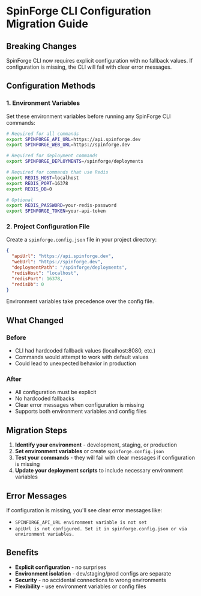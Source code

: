 # SpinForge CLI Configuration Migration Guide

## Breaking Changes

SpinForge CLI now requires explicit configuration with no fallback values. If configuration is missing, the CLI will fail with clear error messages.

## Configuration Methods

### 1. Environment Variables

Set these environment variables before running any SpinForge CLI commands:

```bash
# Required for all commands
export SPINFORGE_API_URL=https://api.spinforge.dev
export SPINFORGE_WEB_URL=https://spinforge.dev

# Required for deployment commands
export SPINFORGE_DEPLOYMENTS=/spinforge/deployments

# Required for commands that use Redis
export REDIS_HOST=localhost
export REDIS_PORT=16378
export REDIS_DB=0

# Optional
export REDIS_PASSWORD=your-redis-password
export SPINFORGE_TOKEN=your-api-token
```

### 2. Project Configuration File

Create a `spinforge.config.json` file in your project directory:

```json
{
  "apiUrl": "https://api.spinforge.dev",
  "webUrl": "https://spinforge.dev",
  "deploymentPath": "/spinforge/deployments",
  "redisHost": "localhost",
  "redisPort": 16378,
  "redisDb": 0
}
```

Environment variables take precedence over the config file.

## What Changed

### Before
- CLI had hardcoded fallback values (localhost:8080, etc.)
- Commands would attempt to work with default values
- Could lead to unexpected behavior in production

### After
- All configuration must be explicit
- No hardcoded fallbacks
- Clear error messages when configuration is missing
- Supports both environment variables and config files

## Migration Steps

1. **Identify your environment** - development, staging, or production
2. **Set environment variables** or create `spinforge.config.json`
3. **Test your commands** - they will fail with clear messages if configuration is missing
4. **Update your deployment scripts** to include necessary environment variables

## Error Messages

If configuration is missing, you'll see clear error messages like:
- `SPINFORGE_API_URL environment variable is not set`
- `apiUrl is not configured. Set it in spinforge.config.json or via environment variables.`

## Benefits

- **Explicit configuration** - no surprises
- **Environment isolation** - dev/staging/prod configs are separate
- **Security** - no accidental connections to wrong environments
- **Flexibility** - use environment variables or config files